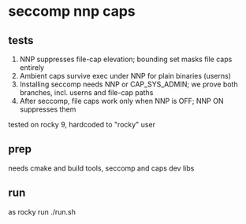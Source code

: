 seccomp nnp caps
===

## tests 

1. NNP suppresses file-cap elevation; bounding set masks file caps entirely
2. Ambient caps survive exec under NNP for plain binaries (userns)
3. Installing seccomp needs NNP or CAP_SYS_ADMIN; we prove both branches, incl. userns and file-cap paths
4. After seccomp, file caps work only when NNP is OFF; NNP ON suppresses them

tested on rocky 9, hardcoded to "rocky" user

## prep

needs cmake and build tools, seccomp and caps dev libs

## run

as rocky run ./run.sh
